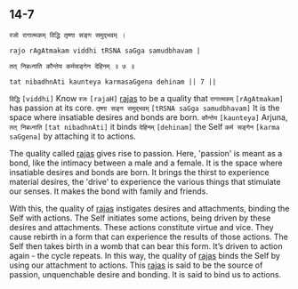 ## 14-7


```shloka-sa
रजो रागात्मकम् विद्धि तृष्णा सङ्ग समुद्भवम् ।
```
```shloka-sa-hk
rajo rAgAtmakam viddhi tRSNA saGga samudbhavam |
```
```shloka-sa
तत् निबध्नाति कौन्तेय कर्मसङ्गेन देहिनम् ॥ ७ ॥
```
```shloka-sa-hk
tat nibadhnAti kaunteya karmasaGgena dehinam || 7 ||
```

`विद्धि` `[viddhi]` Know `रजः` `[rajaH]` [rajas](rajas) to be a quality that `रागात्मकम्` `[rAgAtmakam]` has passion at its core. `तृष्णा सङ्ग समुद्भवम्` `[tRSNA saGga samudbhavam]` It is the space where insatiable desires and bonds are born. `कौन्तेय` `[kaunteya]` Arjuna, `तत् निबध्नाति` `[tat nibadhnAti]` it binds `देहिनम्` `[dehinam]` the Self `कर्म सङ्गेन` `[karma saGgena]` by attaching it to actions.

<a name='rajas'></a>The quality called [rajas](rajas) gives rise to passion. Here, 'passion' is meant as a bond, like the intimacy between a male and a female.
It is the space where insatiable desires and bonds are born. It brings the thirst to experience material desires, the 'drive' to experience the various things that stimulate our senses. It makes the bond with family and friends.



With this, the quality of [rajas](rajas) instigates desires and attachments, binding the Self with actions. 
The Self initiates some actions, being driven by these desires and attachments. These actions constitute virtue and vice. They cause rebirth in a form that can experience the results of those actions. The Self then takes birth in a womb that can bear this form. It’s driven to action again - the cycle repeats. 
In this way, the quality of [rajas](rajas) binds the Self by using our attachment to actions.
This [rajas](rajas) is said to be the source of passion, unquenchable desire and bonding. It is said to bind us to actions.

